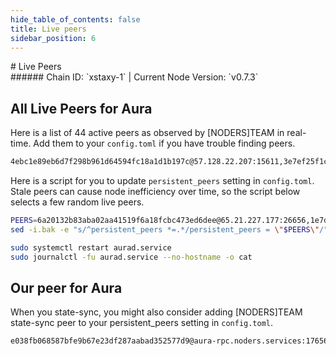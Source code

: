 ```yaml
---
hide_table_of_contents: false
title: Live peers
sidebar_position: 6
---
```


<div class="h1-with-icon icon-aura">
# Live Peers
</div>
###### Chain ID: `xstaxy-1` | Current Node Version: `v0.7.3`

## All Live Peers for Aura
Here is a list of 44 active peers as observed by [NODERS]TEAM in real-time. Add them to your `config.toml` if you have trouble finding peers.

```bash
4ebc1e89eb6d7f298b961d64594fc18a1d1b197c@57.128.22.207:15611,3e7ef25f1c9829351936884618659167400eb0f1@142.132.149.171:26656,abb367c73ef28fc90f5071e1258a23c0e5be17cd@116.96.46.227:26656,d9bfa29e0cf9c4ce0cc9c26d98e5d97228f93b0b@65.109.88.38:11756,34d759895c5a451488db34c686e74cb954d86723@65.108.135.212:26656,649a81bf3598d49b5333ca806ad93e3aa70e0ad4@45.32.105.195:26656,3df2413dbd4324bac51181cca2aa9a37cc6f85e7@81.30.157.94:35656,7885a9e940b45b9a2183488ca3a901b043b6ed67@144.76.40.53:21756,86679da4bda37e8f26ce7964c2c1590c48fad56b@195.201.193.224:26656,564ca6e5b131c78bf8b8a943a2e150cf7458cda4@65.109.92.241:21056,4f95e3b40a652b758d551a0d3a6cc25603d9e179@38.242.150.61:27656,d2ea7c421c8bb552b84eba4c7924f9e78d3a79ae@176.9.158.219:41256,22a0ca5f64187bb477be1d82166b1e9e184afe50@18.143.52.13:26656,e7899a228deb03334708aa95a960d5a9d8c33287@65.108.238.166:21756,b1b5cc74a8fa66a21dd6853bcfad92209ec8e6eb@167.235.98.220:25656,f7a2c5f731281e8fa18a09292cc48963fda9cf96@15.204.44.118:26656,2a3e40dc910b0b5ec85b00febbf7fc908096c4b0@65.108.73.245:27656,d67d09b46490e6b6376a5c2a31c3f52854769071@136.243.67.189:21756,6a20132b83aba02aa41519f6a18fcbc473ed6dee@65.21.227.177:26656,4586cdaae09fabc4f129db65bb26b39b42ce0623@15.235.212.71:26656,1e7d830fbee8e8cae8ba1aaf7d81dba6b061b05b@49.12.86.120:26676,6256e5cfce22cfeacb6df7ca348baa61f4b53093@57.128.20.163:21756,b6a0d0d030f35ffffcfe92e72ea13933c1adbe62@116.202.174.253:21656,a859027129ee2524b57c43b9ecbe3bcc4d120efb@146.19.24.99:26656,478b4a6366ae3fa67eff948619a72cb6e422750d@167.235.9.223:26656,0599779759ed60e12ed39a94cd02d303ba10d591@95.214.52.174:36656,e46238ddcf2113b70f59b417994c375e2d67e265@73.40.151.121:26656,5c719d6c950943a6b0cbe592c9979703bd64f024@65.108.238.219:21756,ee5dcdba835ca45249e13955da89257d67064548@142.44.213.82:7530,c47156f84adfb3132028a918516b64f7411b846e@188.40.85.150:25656,95da8abac04d76e02ad175f0ed63d8fd89ab2dc6@65.109.97.249:21756,7ff603bf2eb8249b9a1e695a232d99fdaf8a0f13@65.109.69.140:26656,5e87d03a29ceca5e376e55588d9b099bb5d9524f@136.38.125.100:25656,c9c0b28dcf2db5f0e7b756986d3326d62ba47e78@144.126.147.58:26656,63a90346040657406ddc48a2679e3bfbe17f717a@65.108.195.29:51656,dcd54be648739c69a700ff1e92365889a0c0771d@208.77.197.83:27656,96bfa7fa61e309d1fa8802cf245fe848b61c13fd@136.243.147.235:21756,edbd221ceecf4e0234fb60d617a025c6b0e56bf0@178.250.154.15:36656,f43c7c9a194ee5a97665a9aad8f887fdbb75e4ca@65.109.225.86:46656,ca92abdc4599dd91dd63e689c64c468df5425f2c@95.216.100.99:11756,2a71b166e896de6110a3a3a2ded8c2cdd5c8f66a@65.109.112.170:31656,ebc272824924ea1a27ea3183dd0b9ba713494f83@95.214.52.139:26966,a4f18f998081c4bd9880ba74ded076af0f9c1c52@135.181.210.171:21056,b5774014ea48bee11fede34398118f98215508f0@141.95.148.107:26656
```

Here is a script for you to update `persistent_peers` setting in `config.toml`. Stale peers can cause node inefficiency over time, so the script below selects a few random live peers.

```bash
PEERS=6a20132b83aba02aa41519f6a18fcbc473ed6dee@65.21.227.177:26656,1e7d830fbee8e8cae8ba1aaf7d81dba6b061b05b@49.12.86.120:26676,649a81bf3598d49b5333ca806ad93e3aa70e0ad4@45.32.105.195:26656,22a0ca5f64187bb477be1d82166b1e9e184afe50@18.143.52.13:26656,a859027129ee2524b57c43b9ecbe3bcc4d120efb@146.19.24.99:26656
sed -i.bak -e "s/^persistent_peers *=.*/persistent_peers = \"$PEERS\"/" ~/.aura/config/config.toml

sudo systemctl restart aurad.service
sudo journalctl -fu aurad.service --no-hostname -o cat
```

## Our peer for Aura
When you state-sync, you might also consider adding [NODERS]TEAM state-sync peer to your persistent_peers setting in `config.toml`.

```bash
e038fb068587bfe9b67e23df287aabad352577d9@aura-rpc.noders.services:17656
```